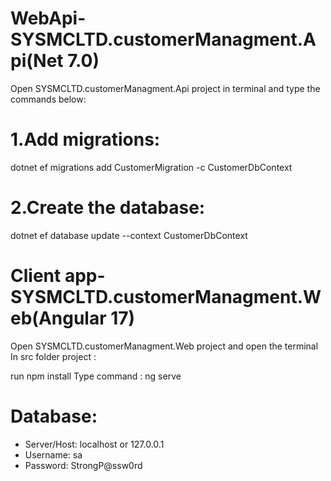 
# WebApi-SYSMCLTD.customerManagment.Api(Net 7.0)
Open SYSMCLTD.customerManagment.Api project in terminal and type the commands below:

# 1.Add migrations:
 dotnet ef migrations add CustomerMigration -c CustomerDbContext
# 2.Create the database: 
 dotnet ef database update --context CustomerDbContext


# Client app-SYSMCLTD.customerManagment.Web(Angular 17)
Open SYSMCLTD.customerManagment.Web project and open the terminal In src folder   project :

run npm install
Type command : ng serve


# Database:
* Server/Host: localhost or 127.0.0.1 
* Username: sa
* Password: StrongP@ssw0rd
